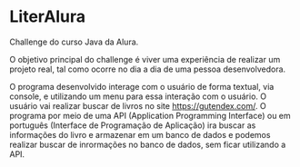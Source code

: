 # LiterAlura

Challenge do curso Java da Alura.

O objetivo principal do challenge é viver uma experiência de realizar um projeto real, tal como ocorre no dia a dia de uma pessoa desenvolvedora.

O programa desenvolvido interage com o usuário de forma textual, via console, e utilizando um menu para essa interação com o usuário. O usuário vai realizar buscar de livros no site https://gutendex.com/. O programa por meio de uma API (Application Programming Interface) ou em português (Interface de Programação de Aplicação) ira buscar as informações do livro e armazenar em um banco de dados e podemos realizar buscar de inrormações no banco de dados, sem ficar utilizando a API. 
